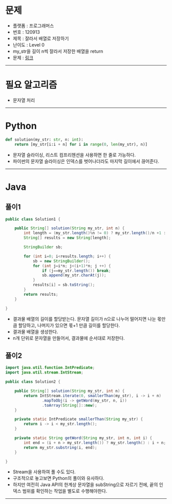 # 문제
- 플랫폼 : 프로그래머스
- 번호 : 120913
- 제목 : 잘라서 배열로 저장하기
- 난이도 : Level 0
- my_str을 길이 n씩 잘라서 저장한 배열을 return
- 문제 : [링크](https://school.programmers.co.kr/learn/courses/30/lessons/120913)

---

# 필요 알고리즘
- 문자열 처리

---

# Python
```python
def solution(my_str: str, n: int):
    return [my_str[i:i + n] for i in range(0, len(my_str), n)]

```
- 문자열 슬라이싱, 리스트 컴프리헨션을 사용하면 한 줄로 가능하다.
- 파이썬의 문자열 슬라이싱은 인덱스를 벗어나더라도 마지막 길이에서 끊어준다.

---

# Java

## 풀이1
```java
public class Solution1 {

    public String[] solution(String my_str, int n) {
        int length = (my_str.length()%n != 0) ? my_str.length()/n +1 : my_str.length()/n;
        String[] results = new String[length];

        StringBuilder sb;

        for (int i=0; i<results.length; i++) {
            sb = new StringBuilder();
            for (int j=i*n; j<(i+1)*n; j ++) {
                if (j==my_str.length()) break;
                sb.append(my_str.charAt(j));
            }
            results[i] = sb.toString();
        }
        return results;
    }

}
```
- 결과물 배열의 길이를 할당받는다. 문자열 길이가 n으로 나누어 떨어지면 나눈 몫만큼 할당하고, 나머지가 있으면 몫+1 만큼 길이를 할당한다.
- 결과물 배열을 생성한다.
- n개 단위로 문자열을 만들어서, 결과물에 순서대로 저장한다.

## 풀이2
```java
import java.util.function.IntPredicate;
import java.util.stream.IntStream;

public class Solution2 {

    public String[] solution(String my_str, int n) {
        return IntStream.iterate(0, smallerThan(my_str), i -> i + n)
                .mapToObj(i -> getWord(my_str, n, i))
                .toArray(String[]::new);
    }

    private static IntPredicate smallerThan(String my_str) {
        return i -> i < my_str.length();
    }

    private static String getWord(String my_str, int n, int i) {
        int end = (i + n > my_str.length()) ? my_str.length() : i + n;
        return my_str.substring(i, end);
    }

}
```
- Stream을 사용하여 풀 수도 있다.
- 구조적으로 놓고보면 Python의 풀이와 유사하다.
- 하지만 여전히 Java API의 한계상 문자열을 subString으로 자르기 전에, 끝의 인덱스 범위를 확인하는
작업을 별도로 수행해야한다.

---
